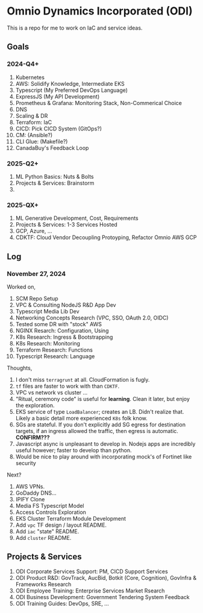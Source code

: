 # Omnio Dynamics Incorporated (ODI)

This is a repo for me to work on IaC and service ideas.

## Goals
### 2024-Q4+

1. Kubernetes
2. AWS: Solidify Knowledge, Intermediate EKS
3. Typescript (My Preferred DevOps Language)
4. ExpressJS (My API Development)
5. Prometheus & Grafana: Monitoring Stack, Non-Commerical Choice
6. DNS
7. Scaling & DR
8. Terraform: IaC
9. CICD: Pick CICD System (GitOps?)
10. CM: (Ansible?)
11. CLI Glue: (Makefile?)
12. CanadaBuy's Feedback Loop

### 2025-Q2+

1. ML Python Basics: Nuts & Bolts
2. Projects & Services: Brainstorm
3. 

### 2025-QX+

1. ML Generative Development, Cost, Requirements
2. Projects & Services:  1-3 Services Hosted
3. GCP, Azure, ...
4. CDKTF: Cloud Vendor Decoupling Protoyping, Refactor Omnio AWS GCP

## Log
### November 27, 2024

Worked on,

1. SCM Repo Setup
2. VPC & Consulting NodeJS R&D App Dev
3. Typescript Media Lib Dev
4. Networking Concepts Research (VPC, SSO, OAuth 2.0, OIDC)
5. Tested some DR with "stock" AWS
6. NGINX Resarch: Configuration, Using
7. K8s Research: Ingress & Bootstrapping
8. K8s Research: Monitoring
9. Terraform Research: Functions
10. Typescript Research: Language

Thoughts,

1. I don't miss `terragrunt` at all.  CloudFormation is fugly.
2. `tf` files are faster to work with than `CDKTF`.
3. VPC vs network vs cluster ...
4. "Ritual, ceremony code" is useful for **learning**.  Clean it later, but enjoy the exploration.
5. EKS service of type `LoadBalancer`; creates an LB.  Didn't realize that.  Likely a basic detail more experienced `K8s` folk know.
6. SGs are stateful.  If you don't explicitly add SG egress for destination targets, if an ingress allowed the traffic, then egress is automatic. **CONFIRM???**
7. Javascript async is unpleasant to develop in.  Nodejs apps are incredibly useful however; faster to develop than python.
8. Would be nice to play around with incorporating mock's of Fortinet like security

Next?

1. AWS VPNs. 
2. GoDaddy DNS...
3. IPIFY Clone
4. Media FS Typescript Model
5. Access Controls Exploration
6. EKS Cluster Terraform Module Development
7. Add `vpc` TF design / layout README.
8. Add `iac` "state" README.
9. Add `cluster` README.

## Projects & Services

1. ODI Corporate Services Support: PM, CICD Support Services
2. ODI Product R&D: GovTrack, AucBid, Botkit (Core, Cognition), GovInfra & Frameworks Research
3. ODI Employee Training: Enterprise Services Market Rsearch
4. ODI Business Development: Government Tendering System Feedback
5. ODI Training Guides: DevOps, SRE, ...


